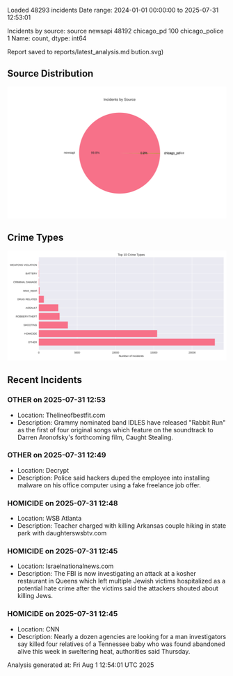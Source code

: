 
Loaded 48293 incidents
Date range: 2024-01-01 00:00:00 to 2025-07-31 12:53:01

Incidents by source:
source
newsapi           48192
chicago_pd          100
chicago_police        1
Name: count, dtype: int64

Report saved to reports/latest_analysis.md
bution.svg)

## Source Distribution
![Source Distribution](images/source_distribution.svg)

## Crime Types
![Crime Types](images/crime_types.svg)

## Recent Incidents

### OTHER on 2025-07-31 12:53
- Location: Thelineofbestfit.com
- Description: Grammy nominated band IDLES have released "Rabbit Run" as the first of four original songs which feature on the soundtrack to Darren Aronofsky's forthcoming film, Caught Stealing.


### OTHER on 2025-07-31 12:49
- Location: Decrypt
- Description: Police said hackers duped the employee into installing malware on his office computer using a fake freelance job offer.


### HOMICIDE on 2025-07-31 12:48
- Location: WSB Atlanta
- Description: Teacher charged with killing Arkansas couple hiking in state park with daughterswsbtv.com


### HOMICIDE on 2025-07-31 12:45
- Location: Israelnationalnews.com
- Description: The FBI is now investigating an attack at a kosher restaurant in Queens which left multiple Jewish victims hospitalized as a potential hate crime after the victims said the attackers shouted about killing Jews.


### HOMICIDE on 2025-07-31 12:45
- Location: CNN
- Description: Nearly a dozen agencies are looking for a man investigators say killed four relatives of a Tennessee baby who was found abandoned alive this week in sweltering heat, authorities said Thursday.

Analysis generated at: Fri Aug  1 12:54:01 UTC 2025
